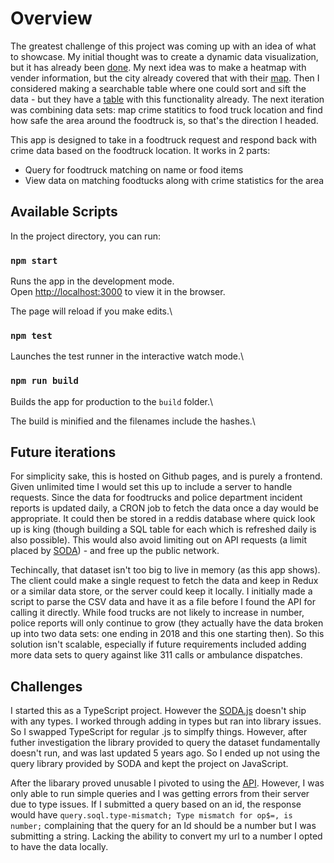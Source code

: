 # Overview

The greatest challenge of this project was coming up with an idea of what to showcase. My initial thought was to create a dynamic data visualization, but it has already been [done](https://data.sfgov.org/d/rqzj-sfat/visualization). My next idea was to make a heatmap with vender information, but the city already covered that with their [map](https://data.sfgov.org/Economy-and-Community/Mobile-Food-Permit-Map/px6q-wjh5). Then I considered making a searchable table where one could sort and sift the data - but they have a [table](https://data.sfgov.org/Economy-and-Community/Mobile-Food-Facility-Permit/rqzj-sfat/data_preview) with this functionality already. The next iteration was combining data sets: map crime statitics to food truck location and find how safe the area around the foodtruck is, so that's the direction I headed.

This app is designed to take in a foodtruck request and respond back with crime data based on the foodtruck location. It works in 2 parts: 
- Query for foodtruck matching on name or food items
- View data on matching foodtucks along with crime statistics for the area 

## Available Scripts

In the project directory, you can run:

### `npm start`

Runs the app in the development mode.\
Open [http://localhost:3000](http://localhost:3000) to view it in the browser.

The page will reload if you make edits.\

### `npm test`

Launches the test runner in the interactive watch mode.\

### `npm run build`

Builds the app for production to the `build` folder.\

The build is minified and the filenames include the hashes.\

## Future iterations

For simplicity sake, this is hosted on Github pages, and is purely a frontend. Given unlimited time I would set this up to include a server to handle requests. Since the data for foodtrucks and police department incident reports is updated daily, a CRON job to fetch the data once a day would be appropriate. It could then be stored in a reddis database where quick look up is king (though building a SQL table for each which is refreshed daily is also possible). This would also avoid limiting out on API requests (a limit placed by [SODA](https://dev.socrata.com/docs/app-tokens)) - and free up the public network. 

Techincally, that dataset isn't too big to live in memory (as this app shows). The client could make a single request to fetch the data and keep in Redux or a similar data store, or the server could keep it locally. I initially made a script to parse the CSV data and have it as a file before I found the API for calling it directly. While food trucks are not likely to increase in number, police reports will only continue to grow (they actually have the data broken up into two data sets: one ending in 2018 and this one starting then). So this solution isn't scalable, especially if future requirements included adding more data sets to query against like 311 calls or ambulance dispatches. 

## Challenges

I started this as a TypeScript project. However the [SODA.js](https://github.com/socrata/soda-js) doesn't ship with any types. I worked through adding in types but ran into library issues. So I swapped TypeScript for regular .js to simplfy things. However, after futher investigation the library provided to query the dataset fundamentally doesn't run, and was last updated 5 years ago. So I ended up not using the query library provided by SODA and kept the project on JavaScript. 

After the libarary proved unusable I pivoted to using the [API](https://data.sfgov.org/resource/wg3w-h783.json). However, I was only able to run simple queries and I was getting errors from their server due to type issues. If I submitted a query based on an id, the response would have `query.soql.type-mismatch; Type mismatch for op$=, is number;` complaining that the query for an Id should be a number but I was submitting a string. Lacking the ability to convert my url to a number I opted to have the data locally. 
